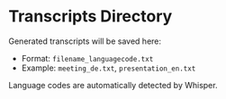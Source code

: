 # Transcripts Directory

Generated transcripts will be saved here:
- Format: `filename_languagecode.txt`
- Example: `meeting_de.txt`, `presentation_en.txt`

Language codes are automatically detected by Whisper.
